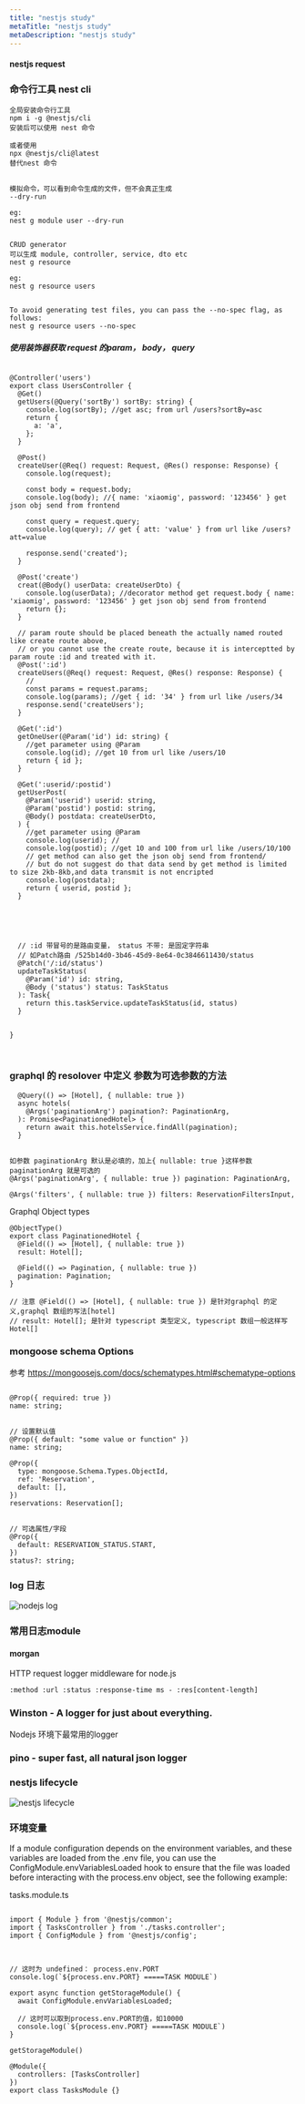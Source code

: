```yaml
---
title: "nestjs study"
metaTitle: "nestjs study"
metaDescription: "nestjs study"
---
```


#### nestjs request

### 命令行工具 nest cli
```
全局安装命令行工具
npm i -g @nestjs/cli
安装后可以使用 nest 命令

或者使用
npx @nestjs/cli@latest
替代nest 命令


模拟命令，可以看到命令生成的文件，但不会真正生成
--dry-run

eg:
nest g module user --dry-run


CRUD generator
可以生成 module, controller, service, dto etc
nest g resource

eg:
nest g resource users


To avoid generating test files, you can pass the --no-spec flag, as follows: 
nest g resource users --no-spec
```

##### 使用装饰器获取 request 的param， body， query
```

@Controller('users')
export class UsersController {
  @Get()
  getUsers(@Query('sortBy') sortBy: string) {
    console.log(sortBy); //get asc; from url /users?sortBy=asc
    return {
      a: 'a',
    };
  }

  @Post()
  createUser(@Req() request: Request, @Res() response: Response) {
    console.log(request);

    const body = request.body;
    console.log(body); //{ name: 'xiaomig', password: '123456' } get json obj send from frontend

    const query = request.query;
    console.log(query); // get { att: 'value' } from url like /users?att=value

    response.send('created');
  }

  @Post('create')
  creat(@Body() userData: createUserDto) {
    console.log(userData); //decorator method get request.body { name: 'xiaomig', password: '123456' } get json obj send from frontend
    return {};
  }

  // param route should be placed beneath the actually named routed like create route above,
  // or you cannot use the create route, because it is interceptted by param route :id and treated with it.
  @Post(':id')
  createUsers(@Req() request: Request, @Res() response: Response) {
    //
    const params = request.params;
    console.log(params); //get { id: '34' } from url like /users/34
    response.send('createUsers');
  }

  @Get(':id')
  getOneUser(@Param('id') id: string) {
    //get parameter using @Param
    console.log(id); //get 10 from url like /users/10
    return { id };
  }

  @Get(':userid/:postid')
  getUserPost(
    @Param('userid') userid: string,
    @Param('postid') postid: string,
    @Body() postdata: createUserDto,
  ) {
    //get parameter using @Param
    console.log(userid); //
    console.log(postid); //get 10 and 100 from url like /users/10/100
    // get method can also get the json obj send from frontend/
    // but do not suggest do that data send by get method is limited to size 2kb-8kb,and data transmit is not encripted
    console.log(postdata);
    return { userid, postid };
  }





  // :id 带冒号的是路由变量， status 不带: 是固定字符串
  // 如Patch路由 /525b14d0-3b46-45d9-8e64-0c3846611430/status
  @Patch('/:id/status')
  updateTaskStatus(
    @Param('id') id: string,
    @Body ('status') status: TaskStatus
  ): Task{
    return this.taskService.updateTaskStatus(id, status)
  }


}



```



### graphql 的 resolover 中定义 参数为可选参数的方法
```
  @Query(() => [Hotel], { nullable: true })
  async hotels(
    @Args('paginationArg') pagination?: PaginationArg,
  ): Promise<PaginationedHotel> {
    return await this.hotelsService.findAll(pagination);
  }


如参数 paginationArg 默认是必填的，加上{ nullable: true }这样参数 paginationArg 就是可选的
@Args('paginationArg', { nullable: true }) pagination: PaginationArg,

@Args('filters', { nullable: true }) filters: ReservationFiltersInput,
```

Graphql Object types
```
@ObjectType()
export class PaginationedHotel {
  @Field(() => [Hotel], { nullable: true })
  result: Hotel[];

  @Field(() => Pagination, { nullable: true })
  pagination: Pagination;
}

// 注意 @Field(() => [Hotel], { nullable: true }) 是针对graphql 的定义,graphql 数组的写法[hotel]
// result: Hotel[]; 是针对 typescript 类型定义, typescript 数组一般这样写 Hotel[]
```


### mongoose schema Options

参考
https://mongoosejs.com/docs/schematypes.html#schematype-options

```

@Prop({ required: true })
name: string;


// 设置默认值
@Prop({ default: "some value or function" })
name: string;

@Prop({
  type: mongoose.Schema.Types.ObjectId,
  ref: 'Reservation',
  default: [],
})
reservations: Reservation[];


// 可选属性/字段
@Prop({
  default: RESERVATION_STATUS.START,
})
status?: string;

```



### log 日志
![nodejs log](https://raw.githubusercontent.com/Boytobeaman/learnnote.site/master/static/documents/images/nodejs-log.png)

### 常用日志module
#### morgan
HTTP request logger middleware for node.js
```
:method :url :status :response-time ms - :res[content-length]
```

### Winston - A logger for just about everything.
Nodejs 环境下最常用的logger


### pino - super fast, all natural json logger

### nestjs lifecycle
![nestjs lifecycle](https://raw.githubusercontent.com/Boytobeaman/learnnote.site/master/static/documents/images/nestjs-lifecycle.png)




### 环境变量
If a module configuration depends on the environment variables, and these variables are loaded from the .env file, you can use the ConfigModule.envVariablesLoaded hook to ensure that the file was loaded before interacting with the process.env object, see the following example:  

tasks.module.ts
```

import { Module } from '@nestjs/common';
import { TasksController } from './tasks.controller';
import { ConfigModule } from '@nestjs/config';



// 这时为 undefined： process.env.PORT
console.log(`${process.env.PORT} =====TASK MODULE`)

export async function getStorageModule() {
  await ConfigModule.envVariablesLoaded;

  // 这时可以取到process.env.PORT的值，如10000 
  console.log(`${process.env.PORT} =====TASK MODULE`)
}

getStorageModule()

@Module({
  controllers: [TasksController]
})
export class TasksModule {}

```